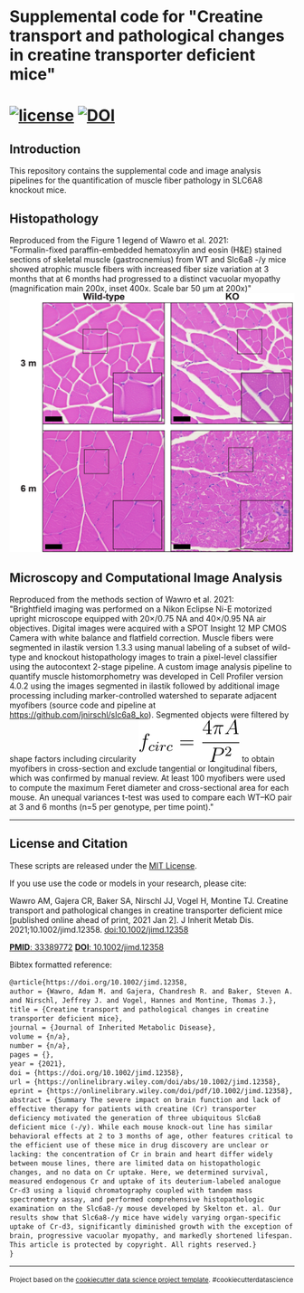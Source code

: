 # Supplemental code for "Creatine transport and pathological changes in creatine transporter deficient mice"

[![license](https://img.shields.io/github/license/jnirschl/slc6a8_ko)](./LICENSE)
[![DOI](https://zenodo.org/badge/304045347.svg)](https://zenodo.org/badge/latestdoi/304045347)
==============================

## Introduction
This repository contains the supplemental code and image analysis pipelines for the quantification of muscle fiber pathology in SLC6A8 knockout mice.

## Histopathology
Reproduced from the Figure 1 legend of Wawro et al. 2021:<br>
"Formalin-fixed paraffin-embedded hematoxylin and eosin (H&E) stained sections of skeletal muscle (gastrocnemius) from WT and Slc6a8 -/y mice showed atrophic muscle fibers with increased fiber size variation at 3 months that at 6 months had progressed to a distinct vacuolar myopathy (magnification main 200x, inset 400x. Scale bar 50 μm at 200x)"
![figure1-histo](./img/figure_1_slcga8_muscle_histology.jpg)

## Microscopy and Computational Image Analysis
Reproduced from the methods section of Wawro et al. 2021:<br>
"Brightfield imaging was performed on a Nikon Eclipse Ni-E motorized upright microscope equipped with 20×/0.75 NA and 40×/0.95 NA air objectives. Digital images were acquired with a SPOT Insight 12 MP CMOS Camera with white balance and flatfield correction. Muscle fibers were segmented in ilastik version 1.3.3 using manual labeling of a subset of wild-type and knockout histopathology images to train a pixel-level classifier using the autocontext 2-stage pipeline. A custom image analysis pipeline to quantify muscle histomorphometry was developed in Cell Profiler version 4.0.2  using the images segmented in ilastik followed by additional image processing including marker-controlled watershed to separate adjacent myofibers (source code and pipeline at https://github.com/jnirschl/slc6a8_ko). Segmented objects were  filtered by shape factors including circularity ![circeqn](./img/circ_eqn-latex.svg) to obtain myofibers in cross-section and exclude tangential or longitudinal fibers, which was confirmed by manual review. At least 100 myofibers were used to compute the maximum Feret diameter and cross-sectional area for each mouse. An unequal variances t-test was used to compare each WT–KO pair at 3 and 6 months (n=5 per genotype, per time point)."


------------------
## License and Citation
These scripts are released under the [MIT License](https://opensource.org/licenses/MIT).

If you use use the code or models in your research, please cite:

Wawro AM, Gajera CR, Baker SA, Nirschl JJ, Vogel H, Montine TJ. Creatine transport and pathological changes in creatine transporter deficient mice [published online ahead of print, 2021 Jan 2]. J Inherit Metab Dis. 2021;10.1002/jimd.12358. [doi:10.1002/jimd.12358](https://doi.org/10.1002/jimd.12358)

[**PMID**: 33389772](https://pubmed.ncbi.nlm.nih.gov/33389772/)
[**DOI**: 10.1002/jimd.12358](https://doi.org/10.1002/jimd.12358)

Bibtex formatted reference:
```text
@article{https://doi.org/10.1002/jimd.12358,
author = {Wawro, Adam M. and Gajera, Chandresh R. and Baker, Steven A. and Nirschl, Jeffrey J. and Vogel, Hannes and Montine, Thomas J.},
title = {Creatine transport and pathological changes in creatine transporter deficient mice},
journal = {Journal of Inherited Metabolic Disease},
volume = {n/a},
number = {n/a},
pages = {},
year = {2021},
doi = {https://doi.org/10.1002/jimd.12358},
url = {https://onlinelibrary.wiley.com/doi/abs/10.1002/jimd.12358},
eprint = {https://onlinelibrary.wiley.com/doi/pdf/10.1002/jimd.12358},
abstract = {Summary The severe impact on brain function and lack of effective therapy for patients with creatine (Cr) transporter deficiency motivated the generation of three ubiquitous Slc6a8 deficient mice (-/y). While each mouse knock-out line has similar behavioral effects at 2 to 3 months of age, other features critical to the efficient use of these mice in drug discovery are unclear or lacking: the concentration of Cr in brain and heart differ widely between mouse lines, there are limited data on histopathologic changes, and no data on Cr uptake. Here, we determined survival, measured endogenous Cr and uptake of its deuterium-labeled analogue Cr-d3 using a liquid chromatography coupled with tandem mass spectrometry assay, and performed comprehensive histopathologic examination on the Slc6a8-/y mouse developed by Skelton et. al. Our results show that Slc6a8-/y mice have widely varying organ-specific uptake of Cr-d3, significantly diminished growth with the exception of brain, progressive vacuolar myopathy, and markedly shortened lifespan. This article is protected by copyright. All rights reserved.}
}
```

--------

<p><small>Project based on the <a target="_blank" href="https://drivendata.github.io/cookiecutter-data-science/">cookiecutter data science project template</a>. #cookiecutterdatascience</small></p>
